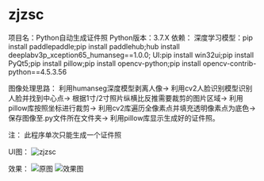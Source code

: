 # zjzsc
项目名：Python自动生成证件照
Python版本：3.7.X
依赖：
深度学习模型：pip install paddlepaddle;pip install paddlehub;hub install deeplabv3p_xception65_humanseg==1.0.0;
UI:pip install win32ui;pip install PyQt5;pip install pillow;pip install opencv-python;pip install opencv-contrib-python==4.5.3.56

图像处理思路：
利用humanseg深度模型剥离人像→
利用cv2人脸识别模型识别人脸并找到中心点→
根据1寸/2寸照片纵横比反推需要裁剪的图片区域→
利用pillow库按照坐标进行裁剪→
利用cv2库遍历全像素点并填充透明像素点为底色→
保存图像至.py文件所在文件夹→
利用pillow库显示生成好的证件照。

注：
此程序单次只能生成一个证件照

UI图：
![zjzsc](https://user-images.githubusercontent.com/88222209/135122015-a1e3a286-1961-4e18-9eff-4d4054c6e178.png)

效果：
![原图](https://user-images.githubusercontent.com/88222209/135122157-57704ff4-cf14-47f5-9aea-ec5ea42dede0.jpg)
![效果图](https://user-images.githubusercontent.com/88222209/135122163-8ddcd7c8-9643-4292-b49a-788f0f82707f.png)
